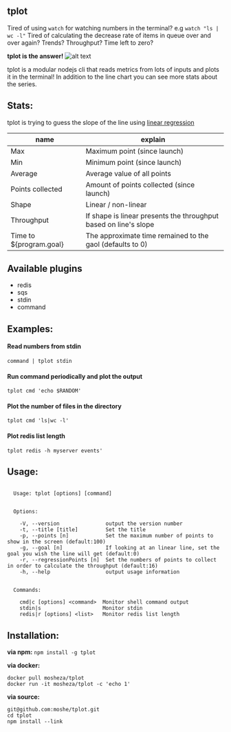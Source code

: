 ## tplot
Tired of using `watch` for watching numbers in the terminal?
e.g `watch "ls | wc -l"`
Tired of calculating the decrease rate of items in queue over and over again?
Trends? Throughput? Time left to zero?

**tplot is the answer!**
![alt text](https://github.com/moshe/tplot/blob/master/images/out4.gif?raw=true "Demo")

tplot is a modular nodejs cli that reads metrics from lots of inputs and plots it in the terminal!
In addition to the line chart you can see more stats about the series.

## Stats:
tplot is trying to guess the slope of the line using [linear regression](https://en.wikipedia.org/wiki/Ordinary_least_squares) 

| name  | explain |
| ------------- | ------------- |
| Max | Maximum point (since launch) |
| Min | Minimum point (since launch) |
| Average | Average value of all points |
| Points collected | Amount of points collected (since launch) |
| Shape | Linear / non-linear |
| Throughput | If shape is linear presents the throughput based on line's slope|
| Time to ${program.goal} | The approximate time remained to the gaol (defaults to 0) |

## Available plugins
- redis
- sqs
- stdin
- command

## Examples:
#### Read numbers from stdin
`command | tplot stdin`

#### Run command periodically and plot the output
`tplot cmd 'echo $RANDOM'`

#### Plot the number of files in the directory
`tplot cmd 'ls|wc -l'`

#### Plot redis list length
`tplot redis -h myserver events'`

## Usage:
```

  Usage: tplot [options] [command]


  Options:

    -V, --version               output the version number
    -t, --title [title]         Set the title
    -p, --points [n]            Set the maximum number of points to show in the screen (default:100)
    -g, --goal [n]              If looking at an linear line, set the goal you wish the line will get (default:0)
    -r, --regressionPoints [n]  Set the numbers of points to collect in order to calculate the throughput (default:16)
    -h, --help                  output usage information


  Commands:

    cmd|c [options] <command>  Monitor shell command output
    stdin|s                    Monitor stdin
    redis|r [options] <list>   Monitor redis list length
```

## Installation:
**via npm:**
`npm install -g tplot`

**via docker:**
```
docker pull mosheza/tplot
docker run -it mosheza/tplot -c 'echo 1'
```

**via source:**
```
git@github.com:moshe/tplot.git
cd tplot
npm install --link
```
